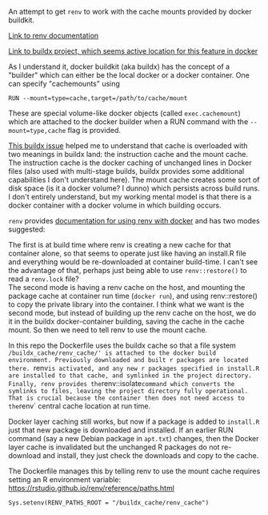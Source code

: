 An attempt to get `renv` to work with the cache mounts provided by docker buildkit.

[Link to renv documentation](https://rstudio.github.io/renv/articles/renv.html)

[Link to buildx project, which seems active location for this feature in docker](https://github.com/docker/buildx)

As I understand it, docker buildkit (aka buildx) has the concept of a "builder" which can either be the local docker or a docker container. One can specify "cachemounts" using 

```
RUN --mount=type=cache,target=/path/to/cache/mount 
```

These are special volume-like docker objects (called `exec.cachemount`) which are attached to the docker builder when a RUN command with the ``--mount=type,cache`` flag is provided.

[This buildx issue](https://github.com/docker/buildx/issues/156) helped me to understand that cache is overloaded with two meanings in buildx land: the instruction cache and the mount cache.  The instruction cache is the docker caching of unchanged lines in Docker files (also used with multi-stage builds, buildx provides some additional capabilities I don't understand here).  The mount cache creates some sort of disk space (is it a docker volume? I dunno) which persists across build runs.  I don't entirely understand, but my working mental model is that there is a docker container with a docker volume in which building occurs.

`renv` provides [documentation for using renv with docker](https://rstudio.github.io/renv/articles/docker.html) and has two modes suggested: 

The first is at build time where renv is creating a new cache for that container alone, so that seems to operate just like having an install.R file and everything would be re-downloaded at container build-time. I can't see the advantage of that, perhaps just being able to use `renv::restore()` to read a `renv.lock` file?  
The second mode is having a renv cache on the host, and mounting the package cache at container run time (`docker run`), and using renv::restore() to copy the private library into the container. I think what we want is the second mode, but instead of building up the renv cache on the host, we do it in the buildx docker-container building, saving the cache in the cache mount.  So then we need to tell renv to use the mount cache.

In this repo the Dockerfile uses the buildx cache so that a file system `/buildx_cache/renv_cache/' is attached to the docker build environment. Previously downloaded and built r packages are located there. `renv` is activated, and any new r packages specified in install.R are installed to that cache, and symlinked in the project directory. Finally, renv provides the `renv::isolate` command which converts the symlinks to files, leaving the project directory fully operational.  That is crucial because the container then does not need access to the `renv` central cache location at run time.

Docker layer caching still works, but now if a package is added to `install.R` just that new package is downloaded and installed. If an earlier RUN command (say a new Debian package in `apt.txt`) changes, then the Docker layer cache is invalidated but the unchanged R packages do not re-download and install, they just check the downloads and copy to the cache.


The Dockerfile manages this by telling renv to use the mount cache requires setting an R environment variable: https://rstudio.github.io/renv/reference/paths.html
```
Sys.setenv(RENV_PATHS_ROOT = "/buildx_cache/renv_cache")
```
